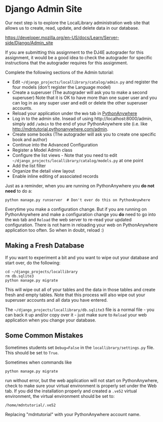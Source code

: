 Django Admin Site
=================

Our next step is to explore the LocalLibrary administration web site that
allows us to create, read, update, and delete data in our database.

https://developer.mozilla.org/en-US/docs/Learn/Server-side/Django/Admin_site

If you are submitting this assignment to the DJ4E autograder for this assignment,
it would be a good idea to check the autograder for specific instructions that
the autograder requires for this assignment.

Complete the following sections of the Admin tutorial:

* Edit `~/django_projects/locallibrary/catalog/admin.py` and register the four models (don't register the Language model)
* Create a superuser (The autograder will ask you to make a second superuser)
Note that it is OK to have more than one super user and you can log in as any
super user and edit or delete the other superuser accounts.
* Reload your application under the `Web` tab in
<a href="https://www.pythonanywhere.com" target="_blank">PythonAnywhere</a>
* Log in to the admin site.  Insead of using http://localhost:8000/admin, simply add `/admin` to the end of
your PythonAnywhere site (i.e. like
<a href="http://mdntutorial.pythonanywhere.com/admin" target="_blank">http://mdntutorial.pythonanywhere.com/admin</a>.
* Create some books (The autograder will ask you to create one specific book and author)
* Continue into the Advanced Configuration
* Register a Model Admin class
* Configure the list views - Note that you need to edit `~/django_projects/locallibrary/catalog/models.py` at one point
* Add the list filter
* Organize the detail view layout
* Enable inline editing of associated records

Just as a reminder, when you are running on PythonAnywhere you **do not need** to do a:

    python manage.py runserver  # Don't ever do this on PythonAnywhere

Everytime you make a configuration change.  But if you are running on
PythonAnywhere and make a configuration change you **do** need to
go into the `Web` tab and `Reload` the web server to re-read your updated configuration.  There is
not harm in reloading your web on PythonAnywhere application too often.  So when in doubt, reload :)

Making a Fresh Database
-----------------------
If you want to experiment a bit and you want to wipe out your database and start over, do the following:

    cd ~/django_projects/locallibrary
    rm db.sqlite3
    python manage.py migrate

This will wipe out all of your tables and the data in those tables and create fresh and empty tables.
Note that this process will also wipe out your superuser accounts and all data you have entered.

The `~/django_projects/locallibrary/db.sqlite3` file is a normal file - you can back it up and/or copy over it - just make sure to `Reload`
your web application when you change your database.

Some Common Mistakes
--------------------

Sometimes students set `Debug=False` in the `locallibrary/settings.py` file.
This should be set to `True`.

Sometimes when commands like

    python manage.py migrate

run without error, but the web application will not start on
PythonAnywhere, check to make sure your virtual environment is
properly set under the Web tab.  If you did the installation
properly and created a `.ve52`
virtual environment, the virtual environment should be set to:

    /home/mdntutorial/.ve52

Replacing "mdntutorial" with your PythonAnywhere account name.

